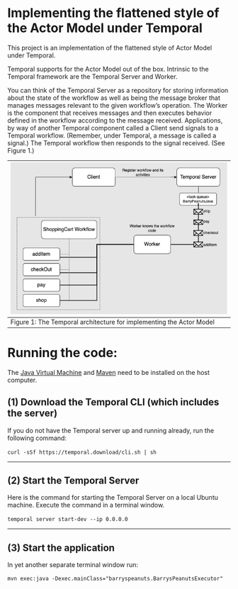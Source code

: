 # Implementing the flattened style of the Actor Model under Temporal

This project is an implementation of the flattened style of Actor Model under Temporal.

Temporal supports for the Actor Model out of the box. Intrinsic to the Temporal framework are the Temporal Server and Worker.


You can think of the Temporal Server as a repository for storing information about the state of the workflow
as well as being the message broker that manages messages relevant to the given workflow’s operation.
The Worker is the component that receives messages and then executes behavior defined in the workflow according to the message received.
Applications, by way of another Temporal component called a Client send signals to a Temporal workflow. (Remember, under Temporal, a message is called a signal.)
The Temporal workflow then responds to the signal received. (See Figure 1.)

| ![Temporal Architecture](./images/temp-arch-01.jpg)                  |
|----------------------------------------------------------------------|
| Figure 1: The Temporal architecture for implementing the Actor Model |


# Running the code:

The [Java Virtual Machine](https://openjdk.org/) and [Maven](https://maven.apache.org/install.html) need to be installed on the host computer.

## (1) Download the Temporal CLI (which includes the server)

If you do not have the Temporal server up and running already, run the following command: 

`curl -sSf https://temporal.download/cli.sh | sh`

---

## (2) Start the Temporal Server

Here is the command for starting the Temporal Server on a local Ubuntu machine. Execute the command in a terminal window.

`temporal server start-dev --ip 0.0.0.0`


---


## (3) Start the application

In yet another separate terminal window run:

```
mvn exec:java -Dexec.mainClass="barryspeanuts.BarrysPeanutsExecutor"
```

